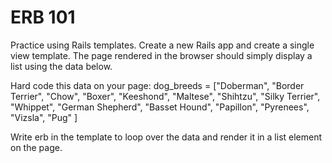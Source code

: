 # ERB 101

Practice using Rails templates. Create a new Rails app and create a single view template. The page rendered in the browser should simply display a list using the data below.

Hard code this data on your page:
dog_breeds = ["Doberman", "Border Terrier", "Chow", "Boxer", "Keeshond", "Maltese", "Shihtzu", "Silky Terrier", "Whippet", "German Shepherd", "Basset Hound", "Papillon", "Pyrenees", "Vizsla", "Pug" ]

Write erb in the template to loop over the data and render it in a list element on the page.
